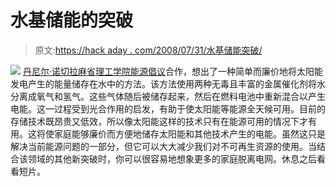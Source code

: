 # 水基储能的突破

> 原文:[https://hack aday . com/2008/07/31/水基储能突破/](https://hackaday.com/2008/07/31/breakthrough-in-water-based-energy-storage/)

![](../Images/2c35a7d99bb74513668746d96a204432.png)
[丹尼尔·诺切拉](http://web.mit.edu/chemistry/www/faculty/nocera.html)[麻省理工学院能源倡议](http://web.mit.edu/mitei/)合作，想出了一种简单而廉价地将太阳能发电产生的能量储存在水中的方法。该方法使用两种无毒且丰富的金属催化剂将水分离成氧气和氢气。这些气体随后被储存起来，然后在燃料电池中重新混合以产生电能。这一过程受到光合作用的启发，有助于使太阳能等能源全天候可用。目前的存储技术既昂贵又低效，所以像太阳能这样的技术只有在能源可用的情况下才有用。这将使家庭能够廉价而方便地储存太阳能和其他技术产生的电能。虽然这只是解决当前能源问题的一部分，但它可以大大减少我们对不可再生资源的使用。当结合该领域的其他新突破时，你可以很容易地想象更多的家庭脱离电网。休息之后看看短片。